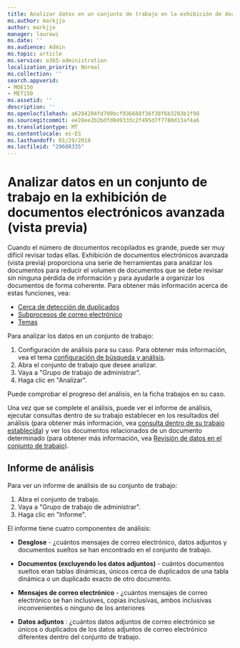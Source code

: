 ```yaml
---
title: Analizar datos en un conjunto de trabajo en la exhibición de documentos electrónicos avanzada (vista previa)
ms.author: markjjo
author: markjjo
manager: laurawi
ms.date: ''
ms.audience: Admin
ms.topic: article
ms.service: o365-administration
localization_priority: Normal
ms.collection: ''
search.appverid:
- MOE150
- MET150
ms.assetid: ''
description: ''
ms.openlocfilehash: a6284204fd709bcf936688f36f38f6b3283b1f98
ms.sourcegitcommit: ee28ee2b2bdfd049333c2f495d7f7780d13af4a6
ms.translationtype: MT
ms.contentlocale: es-ES
ms.lasthandoff: 01/29/2019
ms.locfileid: "29608335"
---
```

# <a name="analyzing-data-in-a-working-set-in-advanced-ediscovery-preview"></a>Analizar datos en un conjunto de trabajo en la exhibición de documentos electrónicos avanzada (vista previa)

Cuando el número de documentos recopilados es grande, puede ser muy difícil revisar todas ellas. Exhibición de documentos electrónicos avanzada (vista previa) proporciona una serie de herramientas para analizar los documentos para reducir el volumen de documentos que se debe revisar sin ninguna pérdida de información y para ayudarle a organizar los documentos de forma coherente. Para obtener más información acerca de estas funciones, vea:

- [Cerca de detección de duplicados](near-duplicates.md)
- [Subprocesos de correo electrónico](email-threading.md)
- [Temas](themes.md)

Para analizar los datos en un conjunto de trabajo:

1. Configuración de análisis para su caso. Para obtener más información, vea el tema [configuración de búsqueda y análisis](configure-search-analytics-settings.md).
2. Abra el conjunto de trabajo que desee analizar.
3. Vaya a "Grupo de trabajo de administrar".
4. Haga clic en "Analizar".

Puede comprobar el progreso del análisis, en la ficha trabajos en su caso.

 Una vez que se complete el análisis, puede ver el informe de análisis, ejecutar consultas dentro de su trabajo establecer en los resultados del análisis (para obtener más información, vea [consulta dentro de su trabajo establecida](working-set-search.md)) y ver los documentos relacionados de un documento determinado (para obtener más información, vea [ Revisión de datos en el conjunto de trabajo](reviewing-data-in-working-set.md)).

## <a name="analytics-report"></a>Informe de análisis

Para ver un informe de análisis de su conjunto de trabajo:

1. Abra el conjunto de trabajo.
2. Vaya a "Grupo de trabajo de administrar".
3. Haga clic en "Informe".

El informe tiene cuatro componentes de análisis:

- **Desglose** - ¿cuántos mensajes de correo electrónico, datos adjuntos y documentos sueltos se han encontrado en el conjunto de trabajo.

- **Documentos (excluyendo los datos adjuntos)** - cuántos documentos sueltos eran tablas dinámicas, únicos cerca de duplicados de una tabla dinámica o un duplicado exacto de otro documento.

- **Mensajes de correo electrónico** - ¿cuántos mensajes de correo electrónico se han inclusives, copias inclusivas, ambos inclusivas inconvenientes o ninguno de los anteriores

- **Datos adjuntos** : ¿cuántos datos adjuntos de correo electrónico se únicos o duplicados de los datos adjuntos de correo electrónico diferentes dentro del conjunto de trabajo.
